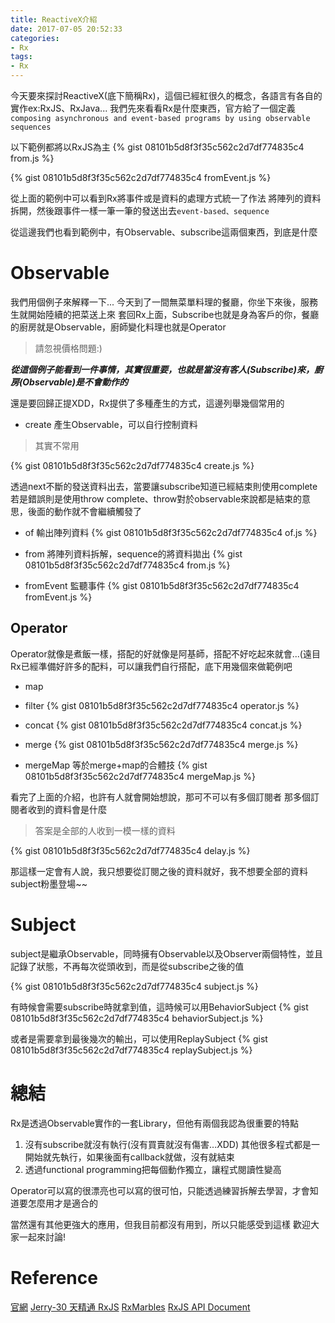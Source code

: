 ```yaml
---
title: ReactiveX介紹
date: 2017-07-05 20:52:33
categories:
- Rx
tags:
- Rx
---
```


今天要來探討ReactiveX(底下簡稱Rx)，這個已經紅很久的概念，各語言有各自的實作ex:RxJS、RxJava...
我們先來看看Rx是什麼東西，官方給了一個定義
`composing asynchronous and event-based programs by using observable sequences`

以下範例都將以RxJS為主
{% gist 08101b5d8f3f35c562c2d7df774835c4 from.js %}

{% gist 08101b5d8f3f35c562c2d7df774835c4 fromEvent.js %}

從上面的範例中可以看到Rx將事件或是資料的處理方式統一了作法
將陣列的資料拆開，然後跟事件一樣一筆一筆的發送出去`event-based、sequence`

從這邊我們也看到範例中，有Observable、subscribe這兩個東西，到底是什麼

# Observable
我們用個例子來解釋一下...
今天到了一間無菜單料理的餐廳，你坐下來後，服務生就開始陸續的把菜送上來
套回Rx上面，Subscribe也就是身為客戶的你，餐廳的廚房就是Observable，廚師變化料理也就是Operator
> 請忽視價格問題:)

***從這個例子能看到一件事情，其實很重要，也就是當沒有客人(Subscribe)來，廚房(Observable)是不會動作的***

還是要回歸正提XDD，Rx提供了多種產生的方式，這邊列舉幾個常用的
* create
產生Observable，可以自行控制資料
> 其實不常用

{% gist 08101b5d8f3f35c562c2d7df774835c4 create.js %}

透過next不斷的發送資料出去，當要讓subscribe知道已經結束則使用complete
若是錯誤則是使用throw
complete、throw對於observable來說都是結束的意思，後面的動作就不會繼續觸發了

* of
輸出陣列資料
{% gist 08101b5d8f3f35c562c2d7df774835c4 of.js %}

* from
將陣列資料拆解，sequence的將資料拋出
{% gist 08101b5d8f3f35c562c2d7df774835c4 from.js %}

* fromEvent
監聽事件
{% gist 08101b5d8f3f35c562c2d7df774835c4 fromEvent.js %}

## Operator
Operator就像是煮飯一樣，搭配的好就像是阿基師，搭配不好吃起來就會...(遠目
Rx已經準備好許多的配料，可以讓我們自行搭配，底下用幾個來做範例吧
* map
* filter
{% gist 08101b5d8f3f35c562c2d7df774835c4 operator.js %}

* concat
{% gist 08101b5d8f3f35c562c2d7df774835c4 concat.js %}

* merge
{% gist 08101b5d8f3f35c562c2d7df774835c4 merge.js %}

* mergeMap
等於merge+map的合體技
{% gist 08101b5d8f3f35c562c2d7df774835c4 mergeMap.js %}


看完了上面的介紹，也許有人就會開始想說，那可不可以有多個訂閱者
那多個訂閱者收到的資料會是什麼
> 答案是全部的人收到一模一樣的資料

{% gist 08101b5d8f3f35c562c2d7df774835c4 delay.js %}

那這樣一定會有人說，我只想要從訂閱之後的資料就好，我不想要全部的資料
subject粉墨登場~~

# Subject
subject是繼承Observable，同時擁有Observable以及Observer兩個特性，並且記錄了狀態，不再每次從頭收到，而是從subscribe之後的值

{% gist 08101b5d8f3f35c562c2d7df774835c4 subject.js %}

有時候會需要subscribe時就拿到值，這時候可以用BehaviorSubject
{% gist 08101b5d8f3f35c562c2d7df774835c4 behaviorSubject.js %}

或者是需要拿到最後幾次的輸出，可以使用ReplaySubject
{% gist 08101b5d8f3f35c562c2d7df774835c4 replaySubject.js %}

# 總結
Rx是透過Observable實作的一套Library，但他有兩個我認為很重要的特點
1. 沒有subscribe就沒有執行(沒有買賣就沒有傷害...XDD)
其他很多程式都是一開始就先執行，如果後面有callback就做，沒有就結束
2. 透過functional programming把每個動作獨立，讓程式閱讀性變高

Operator可以寫的很漂亮也可以寫的很可怕，只能透過練習拆解去學習，才會知道要怎麼用才是適合的

當然還有其他更強大的應用，但我目前都沒有用到，所以只能感受到這樣
歡迎大家一起來討論!

# Reference
[官網](http://reactivex.io/)
[Jerry-30 天精通 RxJS](http://ithelp.ithome.com.tw/users/20103367/ironman/1199)
[RxMarbles](http://rxmarbles.com/)
[RxJS API Document](http://reactivex.io/rxjs/)